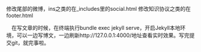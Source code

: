 修改尾部的微博，ins之类的在_includes里的social.html
修改知识协议之类的在footer.html


 在写文章的时候，在终端执行bundle exec jekyll serve，开启Jekyll本地环境，可以一边写博文，一边刷新http://127.0.0.1:4000/地址查看实时效果。写完提交git，就完事啦。

